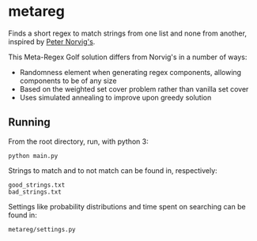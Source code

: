 metareg
=======

Finds a short regex to match strings from one list and none from another, inspired by [Peter Norvig's](http://nbviewer.ipython.org/url/norvig.com/ipython/xkcd1313.ipynb).

This Meta-Regex Golf solution differs from Norvig's in a number of ways:

* Randomness element when generating regex components, allowing components to be of any size
* Based on the weighted set cover problem rather than vanilla set cover
* Uses simulated annealing to improve upon greedy solution

Running
-------

From the root directory, run, with python 3:

    python main.py

Strings to match and to not match can be found in, respectively:

    good_strings.txt
    bad_strings.txt

Settings like probability distributions and time spent on searching can be found in:

    metareg/settings.py

